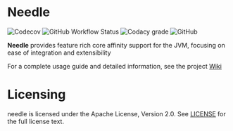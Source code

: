 # Needle




![Codecov](https://img.shields.io/codecov/c/github/sheinbergon/needle?logo=codecov&style=for-the-badge)
![GitHub Workflow Status](https://img.shields.io/github/workflow/status/sheinbergon/needle/multi-platform-ci?logo=github&style=for-the-badge)
![Codacy grade](https://img.shields.io/codacy/grade/9714c34bb5464296afdc7fe4de8f745a?logo=codacy&style=for-the-badge)
![GitHub](https://img.shields.io/github/license/sheinbergon/needle?color=orange&logo=apache&style=for-the-badge)

**Needle** provides feature rich core affinity support for the JVM, 
focusing on ease of integration and extensibility  

For a complete usage guide and detailed information, see the project [Wiki](https://github.com/sheinbergon/needle/wiki/Introduction)

# Licensing
needle is licensed under the Apache License, Version 2.0. See [LICENSE](https://github.com/sheinbergon/needle/blob/master/LICENSE) for the full license text.